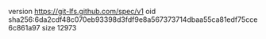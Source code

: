 version https://git-lfs.github.com/spec/v1
oid sha256:6da2cdf48c070eb93398d3fdf9e8a567373714dbaa55ca81edf75cce6c861a97
size 12973

